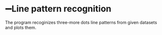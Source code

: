 # :heavy_minus_sign:Line pattern recognition
The program recoginizes three-more dots line patterns from given datasets and plots them.
